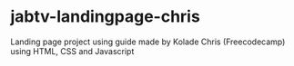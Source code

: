 # jabtv-landingpage-chris
Landing page project using guide made by Kolade Chris (Freecodecamp) using HTML, CSS and Javascript
